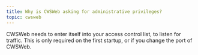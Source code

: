 ```yaml
---
title: Why is CWSWeb asking for administrative privileges?
topic: cwsweb
---
```

CWSWeb needs to enter itself into your access control list, to listen for traffic. This is only required on the first startup, or if you change the port of CWSWeb.